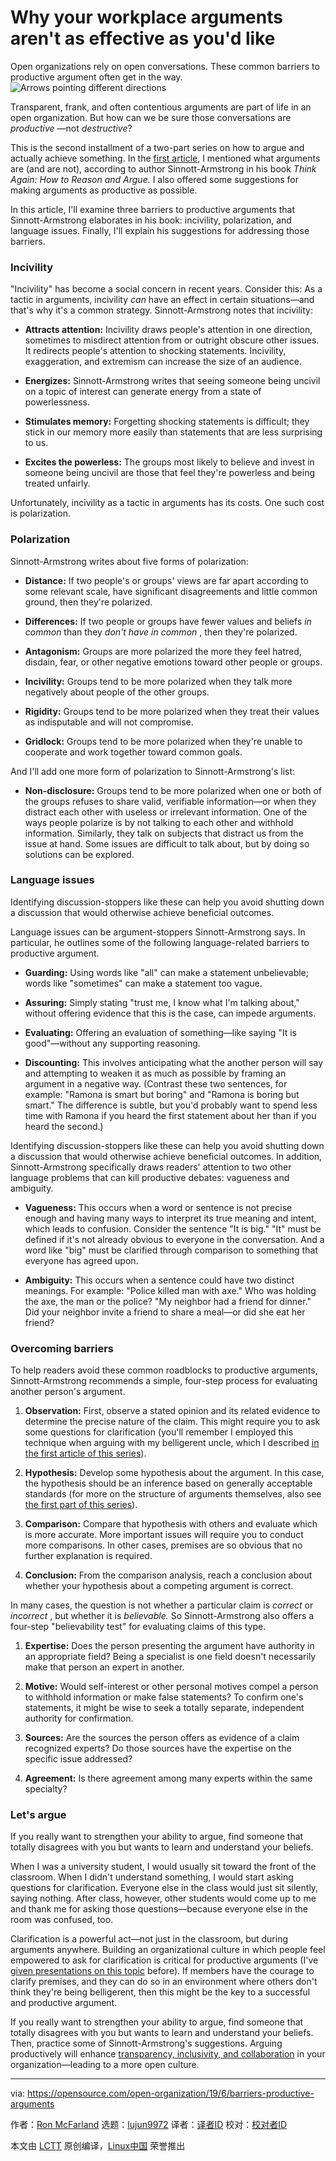 [#]: collector: (lujun9972)
[#]: translator: ( )
[#]: reviewer: ( )
[#]: publisher: ( )
[#]: url: ( )
[#]: subject: (Why your workplace arguments aren't as effective as you'd like)
[#]: via: (https://opensource.com/open-organization/19/6/barriers-productive-arguments)
[#]: author: (Ron McFarland https://opensource.com/users/ron-mcfarland/users/ron-mcfarland)

Why your workplace arguments aren't as effective as you'd like
======
Open organizations rely on open conversations. These common barriers to
productive argument often get in the way.
![Arrows pointing different directions][1]

Transparent, frank, and often contentious arguments are part of life in an open organization. But how can we be sure those conversations are _productive_ —not _destructive_?

This is the second installment of a two-part series on how to argue and actually achieve something. In the [first article][2], I mentioned what arguments are (and are not), according to author Sinnott-Armstrong in his book _Think Again: How to Reason and Argue._ I also offered some suggestions for making arguments as productive as possible.

In this article, I'll examine three barriers to productive arguments that Sinnott-Armstrong elaborates in his book: incivility, polarization, and language issues. Finally, I'll explain his suggestions for addressing those barriers.

### Incivility

"Incivility" has become a social concern in recent years. Consider this: As a tactic in arguments, incivility _can_ have an effect in certain situations—and that's why it's a common strategy. Sinnott-Armstrong notes that incivility:

  * **Attracts attention:** Incivility draws people's attention in one direction, sometimes to misdirect attention from or outright obscure other issues. It redirects people's attention to shocking statements. Incivility, exaggeration, and extremism can increase the size of an audience.

  * **Energizes:** Sinnott-Armstrong writes that seeing someone being uncivil on a topic of interest can generate energy from a state of powerlessness.

  * **Stimulates memory:** Forgetting shocking statements is difficult; they stick in our memory more easily than statements that are less surprising to us.

  * **Excites the powerless:** The groups most likely to believe and invest in someone being uncivil are those that feel they're powerless and being treated unfairly.




Unfortunately, incivility as a tactic in arguments has its costs. One such cost is polarization.

### Polarization

Sinnott-Armstrong writes about five forms of polarization:

  * **Distance:** If two people's or groups' views are far apart according to some relevant scale, have significant disagreements and little common ground, then they're polarized.

  * **Differences:** If two people or groups have fewer values and beliefs _in common_ than they _don't have in common_ , then they're polarized.

  * **Antagonism:** Groups are more polarized the more they feel hatred, disdain, fear, or other negative emotions toward other people or groups.

  * **Incivility:** Groups tend to be more polarized when they talk more negatively about people of the other groups.

  * **Rigidity:** Groups tend to be more polarized when they treat their values as indisputable and will not compromise.

  * **Gridlock:** Groups tend to be more polarized when they're unable to cooperate and work together toward common goals.




And I'll add one more form of polarization to Sinnott-Armstrong's list:

  * **Non-disclosure:** Groups tend to be more polarized when one or both of the groups refuses to share valid, verifiable information—or when they distract each other with useless or irrelevant information. One of the ways people polarize is by not talking to each other and withhold information. Similarly, they talk on subjects that distract us from the issue at hand. Some issues are difficult to talk about, but by doing so solutions can be explored.



### Language issues

Identifying discussion-stoppers like these can help you avoid shutting down a discussion that would otherwise achieve beneficial outcomes.

Language issues can be argument-stoppers Sinnott-Armstrong says. In particular, he outlines some of the following language-related barriers to productive argument.

  * **Guarding:** Using words like "all" can make a statement unbelievable; words like "sometimes" can make a statement too vague.

  * **Assuring:** Simply stating "trust me, I know what I'm talking about," without offering evidence that this is the case, can impede arguments.

  * **Evaluating:** Offering an evaluation of something—like saying "It is good"―without any supporting reasoning.

  * **Discounting:** This involves anticipating what the another person will say and attempting to weaken it as much as possible by framing an argument in a negative way. (Contrast these two sentences, for example: "Ramona is smart but boring" and "Ramona is boring but smart." The difference is subtle, but you'd probably want to spend less time with Ramona if you heard the first statement about her than if you heard the second.)




Identifying discussion-stoppers like these can help you avoid shutting down a discussion that would otherwise achieve beneficial outcomes. In addition, Sinnott-Armstrong specifically draws readers' attention to two other language problems that can kill productive debates: vagueness and ambiguity.

  * **Vagueness:** This occurs when a word or sentence is not precise enough and having many ways to interpret its true meaning and intent, which leads to confusion. Consider the sentence "It is big." "It" must be defined if it's not already obvious to everyone in the conversation. And a word like "big" must be clarified through comparison to something that everyone has agreed upon.

  * **Ambiguity:** This occurs when a sentence could have two distinct meanings. For example: "Police killed man with axe." Who was holding the axe, the man or the police? "My neighbor had a friend for dinner." Did your neighbor invite a friend to share a meal—or did she eat her friend?




### Overcoming barriers

To help readers avoid these common roadblocks to productive arguments, Sinnott-Armstrong recommends a simple, four-step process for evaluating another person's argument.

  1. **Observation:** First, observe a stated opinion and its related evidence to determine the precise nature of the claim. This might require you to ask some questions for clarification (you'll remember I employed this technique when arguing with my belligerent uncle, which I described [in the first article of this series][2]).

  2. **Hypothesis:** Develop some hypothesis about the argument. In this case, the hypothesis should be an inference based on generally acceptable standards (for more on the structure of arguments themselves, also see [the first part of this series][2]).

  3. **Comparison:** Compare that hypothesis with others and evaluate which is more accurate. More important issues will require you to conduct more comparisons. In other cases, premises are so obvious that no further explanation is required.

  4. **Conclusion:** From the comparison analysis, reach a conclusion about whether your hypothesis about a competing argument is correct.




In many cases, the question is not whether a particular claim is _correct_ or _incorrect_ , but whether it is _believable._ So Sinnott-Armstrong also offers a four-step "believability test" for evaluating claims of this type.

  1. **Expertise:** Does the person presenting the argument have authority in an appropriate field? Being a specialist is one field doesn't necessarily make that person an expert in another.

  2. **Motive:** Would self-interest or other personal motives compel a person to withhold information or make false statements? To confirm one's statements, it might be wise to seek a totally separate, independent authority for confirmation.

  3. **Sources:** Are the sources the person offers as evidence of a claim recognized experts? Do those sources have the expertise on the specific issue addressed?

  4. **Agreement:** Is there agreement among many experts within the same specialty?




### Let's argue

If you really want to strengthen your ability to argue, find someone that totally disagrees with you but wants to learn and understand your beliefs.

When I was a university student, I would usually sit toward the front of the classroom. When I didn't understand something, I would start asking questions for clarification. Everyone else in the class would just sit silently, saying nothing. After class, however, other students would come up to me and thank me for asking those questions—because everyone else in the room was confused, too.

Clarification is a powerful act—not just in the classroom, but during arguments anywhere. Building an organizational culture in which people feel empowered to ask for clarification is critical for productive arguments (I've [given presentations on this topic][3] before). If members have the courage to clarify premises, and they can do so in an environment where others don't think they're being belligerent, then this might be the key to a successful and productive argument.

If you really want to strengthen your ability to argue, find someone that totally disagrees with you but wants to learn and understand your beliefs. Then, practice some of Sinnott-Armstrong's suggestions. Arguing productively will enhance [transparency, inclusivity, and collaboration][4] in your organization—leading to a more open culture.

--------------------------------------------------------------------------------

via: https://opensource.com/open-organization/19/6/barriers-productive-arguments

作者：[Ron McFarland][a]
选题：[lujun9972][b]
译者：[译者ID](https://github.com/译者ID)
校对：[校对者ID](https://github.com/校对者ID)

本文由 [LCTT](https://github.com/LCTT/TranslateProject) 原创编译，[Linux中国](https://linux.cn/) 荣誉推出

[a]: https://opensource.com/users/ron-mcfarland/users/ron-mcfarland
[b]: https://github.com/lujun9972
[1]: https://opensource.com/sites/default/files/styles/image-full-size/public/lead-images/directions-arrows.png?itok=EE3lFewZ (Arrows pointing different directions)
[2]: https://opensource.com/open-organization/19/5/productive-arguments
[3]: https://www.slideshare.net/RonMcFarland1/argue-successfully-achieve-something
[4]: https://opensource.com/open-organization/resources/open-org-definition
